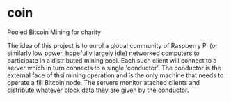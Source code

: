 # coin
Pooled Bitcoin Mining  for charity

The idea of this project is to enrol a global community of Raspberry Pi (or similarly low power, hopefully largely idle) networked computers to participate in a distributed mining pool. Each such client will connect to a server which in turn connects to a single 'conductor'. The conductor is the external face of thsi mining operation and is the only machine that needs to operate a fill Bitcoin node. The servers monitor atached clients and distribute whatever block data they are given by the conductor. 
